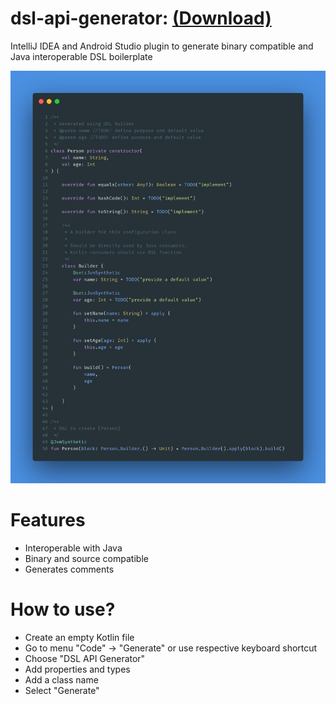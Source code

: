 # dsl-api-generator: [(Download)](https://plugins.jetbrains.com/plugin/14386-dsl-api-generator)
IntelliJ IDEA and Android Studio plugin to generate binary compatible and Java interoperable DSL boilerplate

![image](https://raw.githubusercontent.com/Hariofspades/dsl-api-generator/master/preview.png)

# Features
* Interoperable with Java
* Binary and source compatible
* Generates comments

# How to use?
* Create an empty Kotlin file
* Go to menu "Code" -> "Generate" or use respective keyboard shortcut
* Choose "DSL API Generator"
* Add properties and types
* Add a class name
* Select "Generate"
